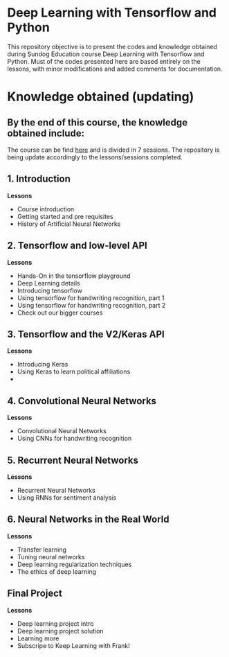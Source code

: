 # Deep Learning with Tensorflow and Python

This repository objective is to present the codes and knowledge obtained during Sundog Education course Deep Learning with Tensorflow and Python. Must of the codes presented here are based entirely on the lessons, with minor modifications and added comments for documentation.

# Knowledge obtained (updating)

By the end of this course, the knowledge obtained include:
  - 

The course can be find [here](https://sundog-education.com/course/deeplearning/) and is divided in 7 sessions. The repository is being update accordingly to the lessons/sessions completed.

## 1. Introduction 
**Lessons**
  - Course introduction
  - Getting started and pre requisites
  - History of Artificial Neural Networks
   
## 2. Tensorflow and low-level API
**Lessons**
  - Hands-On in the tensorflow playground
  - Deep Learning details
  - Introducing tensorflow
  - Using tensorflow for handwriting recognition, part 1
  - Using tensorflow for handwriting recognition, part 2
  - Check out our bigger courses

## 3. Tensorflow and the V2/Keras API
**Lessons**
  - Introducing Keras
  - Using Keras to learn political affiliations
  -
## 4. Convolutional Neural Networks
**Lessons**  
  - Convolutional Neural Networks
  - Using CNNs for handwriting recognition

## 5. Recurrent Neural Networks
**Lessons**
  - Recurrent Neural Networks
  - Using RNNs for sentiment analysis

## 6. Neural Networks in the Real World
**Lessons**
  - Transfer learning
  - Tuning neural networks
  - Deep learning regularization techniques
  - The ethics of deep learning
  
## Final Project
**Lessons**
  - Deep learning project intro
  - Deep learning project solution
  - Learning more
  - Subscripe to Keep Learning with Frank!
